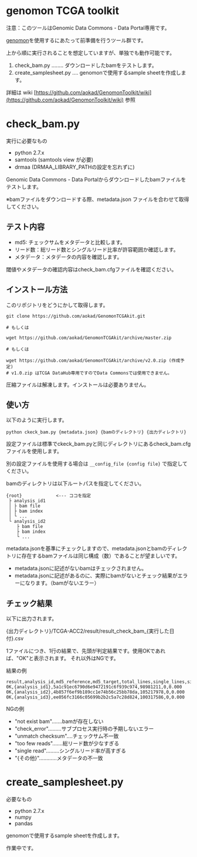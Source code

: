# genomon TCGA toolkit

注意：このツールはGenomic Data Commons - Data Portal専用です。

[genomon](https://github.com/Genomon-Project/GenomonPipeline)を使用するにあたって前準備を行うツール群です。

上から順に実行されることを想定していますが、単独でも動作可能です。

 1. check_bam.py      ........ ダウンロードしたbamをテストします。
 2. create_samplesheet.py       .... genomonで使用するsample sheetを作成します。
 
詳細は wiki [https://github.com/aokad/GenomonToolkit/wiki](https://github.com/aokad/GenomonToolkit/wiki) 参照

# check_bam.py

実行に必要なもの

 - python 2.7.x
 - samtools (samtools view が必要)
 - drmaa (DRMAA_LIBRARY_PATHの設定を忘れずに)

Genomic Data Commons - Data Portalからダウンロードしたbamファイルをテストします。

※bamファイルをダウンロードする際、metadata.json ファイルを合わせて取得してください。

## テスト内容

 - md5: チェックサムをメタデータと比較します。
 - リード数：総リード数とシングルリード比率が許容範囲か確認します。
 - メタデータ：メタデータの内容を確認します。

閾値やメタデータの確認内容はcheck_bam.cfgファイルを確認ください。

## インストール方法

このリポジトリをどうにかして取得します。

```
git clone https://github.com/aokad/GenomonTCGAkit.git

# もしくは

wget https://github.com/aokad/GenomonTCGAkit/archive/master.zip

# もしくは

wget https://github.com/aokad/GenomonTCGAkit/archive/v2.0.zip (作成予定)
# v1.0.zip はTCGA DataHub専用ですのでData Commonsでは使用できません。
```

圧縮ファイルは解凍します。インストールは必要ありません。

## 使い方

以下のように実行します。

```
python ckeck_bam.py {metadata.json} {bamのディレクトリ} {出力ディレクトリ}
```

設定ファイルは標準でckeck_bam.pyと同じディレクトリにあるcheck_bam.cfgファイルを使用します。

別の設定ファイルを使用する場合は `__config_file {config file}` で指定してください。

bamのディレクトリは以下ルートパスを指定してください。

```
{root}             <--- ココを指定
 ├ analysis_id1
 │ ├ bam file
 │ ├ bam index
 │ └ ...
 └ analysis_id2
    ├ bam file
    ├ bam index
    └ ...
```

metadata.jsonを基準にチェックしますので、metadata.jsonとbamのディレクトリに存在するbamファイルは同じ構成（数）であることが望ましいです。

 - metadata.jsonに記述がないbamはチェックされません。
 - metadata.jsonに記述があるのに、実際にbamがないとチェック結果がエラーになります。（bamがないエラー）

## チェック結果

以下に出力されます。

{出力ディレクトリ}/TCGA-ACC2/result/result_check_bam_{実行した日付}.csv

1ファイルにつき、1行の結果で、先頭が判定結果です。使用OKであれば、"OK"と表示されます。
それ以外はNGです。

結果の例

```
result,analysis_id,md5_reference,md5_target,total_lines,single_lines,single_rate
0K,{analysis_id1},5a1c91ec6790d6e9472191c6f939c974,98981211,0,0.000
0K,{analysis_id2},4b857f6ef9b189cc1e74b56c25bb78da,105217978,0,0.000
0K,{analysis_id3},ee056fc3166c05699b2b2c5a7c28d824,100317586,0,0.000
```

NGの例

 - "not exist bam".......bamが存在しない
 - "check_error".........サブプロセス実行時の予期しないエラー
 - "unmatch checksum"....チェックサム不一致
 - "too few reads".......総リード数が少なすぎる
 - "single read".........シングルリード率が高すぎる
 - "{その他}"............メタデータの不一致

# create_samplesheet.py

必要なもの

 - python 2.7.x
 - numpy
 - pandas

genomonで使用するsample sheetを作成します。

作業中です。
